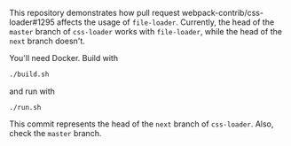 This repository demonstrates how pull request webpack-contrib/css-loader#1295 affects the usage of `file-loader`.
Currently, the head of the `master` branch of `css-loader` works with `file-loader`, while the head of the `next` branch doesn't.

You'll need Docker. Build with
```sh
./build.sh
```
and run with
```
./run.sh
```

This commit represents the head of the `next` branch of `css-loader`.
Also, check the `master` branch.
